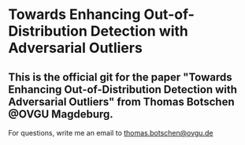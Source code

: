 # Towards Enhancing Out-of-Distribution Detection with Adversarial Outliers

This is the official git for the paper "Towards Enhancing Out-of-Distribution Detection with Adversarial Outliers" from Thomas Botschen @OVGU Magdeburg.
---
For questions, write me an email to thomas.botschen@ovgu.de
